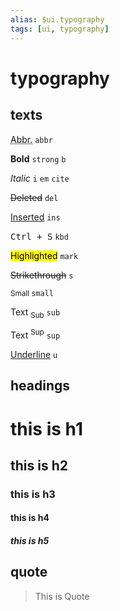 ```yaml
---
alias: $ui.typography
tags: [ui, typography]
---
```

# typography

## texts

<div aria-label="Inline text examples"><div class="grid"><div><p><abbr title="Abbreviation">Abbr.</abbr> <code>abbr</code></p><p><strong>Bold</strong> <code>strong</code> <code>b</code></p><p><em>Italic</em> <code>i</code> <code>em</code> <code>cite</code></p><p><del>Deleted</del> <code>del</code></p><p><ins>Inserted</ins> <code>ins</code></p><p><kbd>Ctrl + S</kbd> <code>kbd</code></p></div><div><p><mark>Highlighted</mark> <code>mark</code></p><p><s>Strikethrough</s> <code>s</code></p><p><small>Small </small><code>small</code></p><p>Text <sub>Sub</sub> <code>sub</code></p><p>Text <sup>Sup</sup> <code>sup</code></p><p><u>Underline</u> <code>u</code></p></div></div></div>

## headings

<div>
<h1 class="noprocess m-0">this is h1</h1>
<h2 class="noprocess m-0">this is h2</h2>
<h3 class="noprocess m-0">this is h3</h3>
<h4 class="noprocess m-0">this is h4</h4>
<h5 class="noprocess m-0">this is h5</h5>
</div>

## quote

> This is Quote